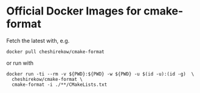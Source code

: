 # Official Docker Images for cmake-format

Fetch the latest with, e.g.

    docker pull cheshirekow/cmake-format

or run with

    docker run -ti --rm -v ${PWD}:${PWD} -w ${PWD} -u $(id -u):(id -g)  \
      cheshirekow/cmake-format \
      cmake-format -i ./**/CMakeLists.txt

